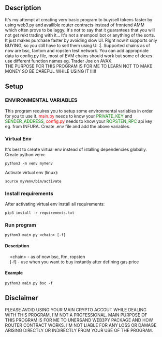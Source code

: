 ## Description
It's my attempt at creating very basic program to buy/sell tokens faster by using web3.py and availible router contracts instead of frontend AMM which often prove to be laggy. It's not to say that it guarantees that you will not get rekt trading with it... It's not a mempool bot or anything of the sorts. It just makes purchase faster by avoiding slow UI. Right now it supports only BUYING, so you still have to sell them using UI :|. Supported chains as of now are bsc, fantom and ropsten test network. You can add appropriate data to config.py file, most of EVM chains should work but some of dexes use different function names eg. Trader Joe on AVAX.  
THE PURPOSE FOR THIS PROGRAM IS FOR ME TO LEARN NOT TO MAKE MONEY SO BE CAREFUL WHILE USING IT !!!!!
## Setup
### ENVIRONMENTAL VARIABLES
This program requires you to setup some environmental variables in order for you to use it. <font color="red">main.py</font> needs to know your <font color="green">PRIVATE_KEY</font> and <font color="green">SENDER_ADDRESS</font>, <font color="red">config.py</font> needs to know your <font color="green">ROPSTEN_RPC</font> api key eg. from INFURA. Create .env file and add the above variables.
### Virtual Env
It's best to create virtual env instead of istalling dependencies globally.  
Create python venv:
~~~
python3 -m venv myVenv
~~~
Activate virtual env (linux):
~~~
source myVenv/bin/activate
~~~
### Install requirements
After activating virtual env install all requirements:
~~~
pip3 install -r requirements.txt
~~~
### Run program
~~~
python3 main.py <chain> [-f]
~~~
#### Description
&nbsp;&nbsp;&nbsp;&nbsp;&lt;chain> - as of now bsc, ftm, ropsten  
&nbsp;&nbsp;&nbsp;&nbsp;[-f] - use when you want to buy instantly after defining gas price
#### Example
~~~
python3 main.py bsc -f
~~~
## Disclaimer
PLEASE AVOID USING YOUR MAIN CRYPTO ACCOUT WHILE DEALING WITH THIS PROGRAM, I'M NOT A PROFESSIONAL. MAIN PURPOSE OF THIS PROGRAM IS FOR ME TO UNERSAND WEB3PY PACKAGE AND HOW ROUTER CONTRACT WORKS. I'M NOT LIABLE FOR ANY LOSS OR DAMAGE ARISING DIRECTLY OR INDIRECTLY FROM YOUR USE OF THE PROGRAM.
